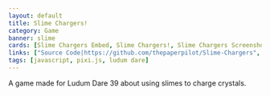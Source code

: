 ```yaml
---
layout: default
title: Slime Chargers!
category: Game
banner: slime
cards: [Slime Chargers Embed, Slime Chargers!, Slime Chargers Screenshot 1, Slime Chargers Screenshot 2, Slime Chargers Screenshot 3, Slime Chargers Screenshot 4]
links: ["Source Code|https://github.com/thepaperpilot/Slime-Chargers", "Play Game|https://thepaperpilot.itch.io/ld39", "Ludum Dare Entry|https://ldjam.com/events/ludum-dare/39/slime-chargers"]
tags: [javascript, pixi.js, ludum dare]
---
```

A game made for Ludum Dare 39 about using slimes to charge crystals.
